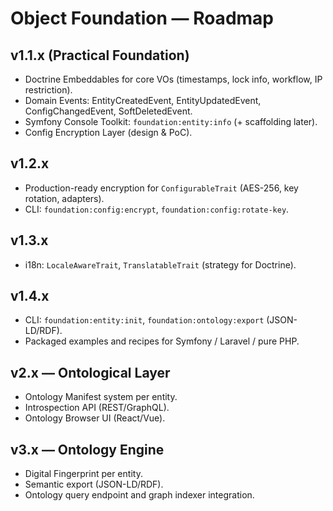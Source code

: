 # Object Foundation — Roadmap

## v1.1.x (Practical Foundation)
- Doctrine Embeddables for core VOs (timestamps, lock info, workflow, IP restriction).
- Domain Events: EntityCreatedEvent, EntityUpdatedEvent, ConfigChangedEvent, SoftDeletedEvent.
- Symfony Console Toolkit: `foundation:entity:info` (+ scaffolding later).
- Config Encryption Layer (design & PoC).

## v1.2.x
- Production-ready encryption for `ConfigurableTrait` (AES-256, key rotation, adapters).
- CLI: `foundation:config:encrypt`, `foundation:config:rotate-key`.

## v1.3.x
- i18n: `LocaleAwareTrait`, `TranslatableTrait` (strategy for Doctrine).

## v1.4.x
- CLI: `foundation:entity:init`, `foundation:ontology:export` (JSON-LD/RDF).
- Packaged examples and recipes for Symfony / Laravel / pure PHP.

## v2.x — Ontological Layer
- Ontology Manifest system per entity.
- Introspection API (REST/GraphQL).
- Ontology Browser UI (React/Vue).

## v3.x — Ontology Engine
- Digital Fingerprint per entity.
- Semantic export (JSON-LD/RDF).
- Ontology query endpoint and graph indexer integration.